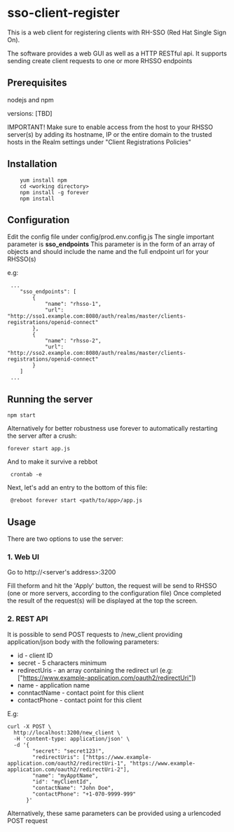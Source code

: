 # sso-client-register

This is a web client for registering clients with RH-SSO (Red Hat Single Sign On).

The software provides a web GUI as well as a HTTP RESTful api.
It supports sending create client requests to one or more RHSSO endpoints

## Prerequisites

nodejs and npm

versions: [TBD]

IMPORTANT! 
Make sure to enable access from the host to your RHSSO server(s) by adding its hostname, IP or the entire domain to the trusted hosts in the Realm settings under "Client Registrations Policies"

## Installation

        yum install npm
        cd <working directory>
        npm install -g forever
        npm install

## Configuration

Edit the config file under config/prod.env.config.js
The single important parameter is **sso_endpoints** 
This parameter is in the form of an array of objects and should include the name and the full endpoint url for your RHSSO(s)

e.g:

     ...
        "sso_endpoints": [
            {
                "name": "rhsso-1",
                "url": "http://sso1.example.com:8080/auth/realms/master/clients-registrations/openid-connect"
            },
            {
                "name": "rhsso-2",
                "url": "http://sso2.example.com:8080/auth/realms/master/clients-registrations/openid-connect"
            }
        ]
     ...
## Running the server

    npm start 

Alternatively for better robustness use forever to automatically restarting the server after a crush:

    forever start app.js
    
And to make it survive a rebbot
        
     crontab -e
Next, let's add an entry to the bottom of this file:

     @reboot forever start <path/to/app>/app.js

 
## Usage

There are two options to use the server:

### 1. Web UI
Go to http://<server's address>:3200

Fill theform and hit the 'Apply' button, the request will be send to RHSSO (one or more servers, according to the configuration file)
Once completed the result of the request(s) will be displayed at the top the screen.     

### 2. REST API
    
It is possible to send POST requests to /new_client providing application/json body with the following parameters:
    
* id - client ID
* secret - 5 characters minimum
* redirectUris - an array containing the redirect url (e.g: ["https://www.example-application.com/oauth2/redirectUri"])
* name - application name
* conntactName - contact point for this client
* contactPhone - contact point for this client

E.g:
    
    curl -X POST \
      http://localhost:3200/new_client \
      -H 'content-type: application/json' \
      -d '{
            "secret": "secret123!",
            "redirectUris": ["https://www.example-application.com/oauth2/redirectUri-1", "https://www.example-application.com/oauth2/redirectUri-2"],
            "name": "myApptName",
            "id": "myClientId",
            "contactName": "John Doe",
            "contactPhone": "+1-070-9999-999"
          }'
          
Alternatively, these same parameters can be provided using a urlencoded POST request
